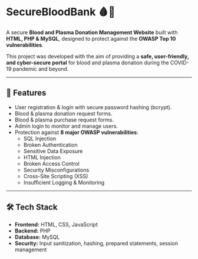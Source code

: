# SecureBloodBank 🩸🔐

A secure **Blood and Plasma Donation Management Website** built with **HTML, PHP & MySQL**, designed to protect against the **OWASP Top 10 vulnerabilities**.  

This project was developed with the aim of providing a **safe, user-friendly, and cyber-secure portal** for blood and plasma donation during the COVID-19 pandemic and beyond.  

---

## 🚀 Features
- User registration & login with secure password hashing (bcrypt).
- Blood & plasma donation request forms.
- Blood & plasma purchase request forms.
- Admin login to monitor and manage users.
- Protection against **8 major OWASP vulnerabilities**:
  - SQL Injection
  - Broken Authentication
  - Sensitive Data Exposure
  - HTML Injection
  - Broken Access Control
  - Security Misconfigurations
  - Cross-Site Scripting (XSS)
  - Insufficient Logging & Monitoring

---

## 🛠 Tech Stack
- **Frontend:** HTML, CSS, JavaScript  
- **Backend:** PHP  
- **Database:** MySQL  
- **Security:** Input sanitization, hashing, prepared statements, session management  
